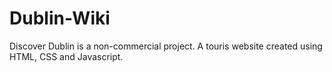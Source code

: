 # Dublin-Wiki
Discover Dublin is a non-commercial project. A touris website created using HTML, CSS and Javascript.
